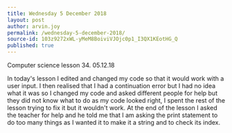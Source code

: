 ```yaml
---
title: Wednesday 5 December 2018
layout: post
author: arvin.joy
permalink: /wednesday-5-december-2018/
source-id: 103z9272xWL-yMeM8BoiviVJOjc0p1_I3QX1KEotHG_Q
published: true
---
```

Computer science lesson 34.                                                        05.12.18

In today's lesson I edited and changed my code so that it would work with a user input. I then realised that I had a continuation error but I had no idea what it was so I changed my code and asked different people for help but they did not know what to do as my code looked right, I spent the rest of the lesson trying to fix it but it wouldn't work. At the end of the lesson I asked the teacher for help and he told me that I am asking the print statement to do too many things as I wanted it to make it a string and to check its index.

